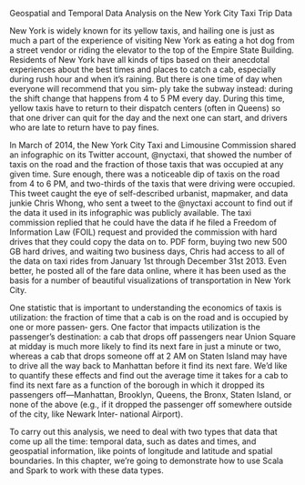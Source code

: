Geospatial and Temporal Data Analysis on the New York City Taxi Trip Data

New York is widely known for its yellow taxis, and hailing one is just as much a part of the experience of visiting New York as eating a hot dog from a street vendor or riding the elevator to the top of the Empire State Building.
Residents of New York have all kinds of tips based on their anecdotal experiences about the best times and places to catch a cab, especially during rush hour and when it’s raining. But there is one time of day when everyone will recommend that you sim‐ ply take the subway instead: during the shift change that happens from 4 to 5 PM every day. During this time, yellow taxis have to return to their dispatch centers (often in Queens) so that one driver can quit for the day and the next one can start, and drivers who are late to return have to pay fines.

In March of 2014, the New York City Taxi and Limousine Commission shared an infographic on its Twitter account, @nyctaxi, that showed the number of taxis on the road and the fraction of those taxis that was occupied at any given time. Sure enough, there was a noticeable dip of taxis on the road from 4 to 6 PM, and two-thirds of the taxis that were driving were occupied.
This tweet caught the eye of self-described urbanist, mapmaker, and data junkie Chris Whong, who sent a tweet to the @nyctaxi account to find out if the data it used in its infographic was publicly available. The taxi commission replied that he could have the data if he filed a Freedom of Information Law (FOIL) request and provided the commission with hard drives that they could copy the data on to. PDF form, buying two new 500 GB hard drives, and waiting two business days, Chris had access to all of the data on taxi rides from January 1st through December 31st 2013. Even better, he posted all of the fare data online, where it has been used as the basis for a number of beautiful visualizations of transportation in New York City.

One statistic that is important to understanding the economics of taxis is utilization: the fraction of time that a cab is on the road and is occupied by one or more passen‐ gers. One factor that impacts utilization is the passenger’s destination: a cab that drops off passengers near Union Square at midday is much more likely to find its next fare in just a minute or two, whereas a cab that drops someone off at 2 AM on Staten Island may have to drive all the way back to Manhattan before it find its next fare. We’d like to quantify these effects and find out the average time it takes for a cab to find its next fare as a function of the borough in which it dropped its passengers off—Manhattan, Brooklyn, Queens, the Bronx, Staten Island, or none of the above (e.g., if it dropped the passenger off somewhere outside of the city, like Newark Inter‐ national Airport).

To carry out this analysis, we need to deal with two types that data that come up all the time: temporal data, such as dates and times, and geospatial information, like points of longitude and latitude and spatial boundaries. In this chapter, we’re going to demonstrate how to use Scala and Spark to work with these data types.
